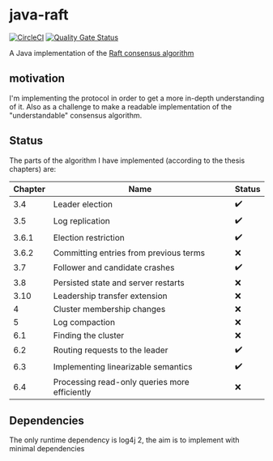 # java-raft
[![CircleCI](https://circleci.com/gh/nicktindall/java-raft.svg?style=svg)](https://circleci.com/gh/nicktindall/java-raft)
[![Quality Gate Status](https://sonarcloud.io/api/project_badges/measure?project=nicktindall_java-raft&metric=alert_status)](https://sonarcloud.io/dashboard?id=nicktindall_java-raft)

A Java implementation of the [Raft consensus algorithm](https://raft.github.io/)

## motivation
I'm implementing the protocol in order to get a more in-depth understanding of it. Also as a challenge to make a readable implementation of the "understandable" consensus algorithm.

## Status
The parts of the algorithm I have implemented (according to the thesis chapters) are:

|Chapter   |Name   | Status   |
|----------|-------|----------|
| 3.4 | Leader election | :heavy_check_mark: |
| 3.5 | Log replication | :heavy_check_mark: |
| 3.6.1 | Election restriction | :heavy_check_mark: |
| 3.6.2 | Committing entries from previous terms | :x: |
| 3.7 | Follower and candidate crashes | :heavy_check_mark: |
| 3.8 | Persisted state and server restarts | :x: |
| 3.10 | Leadership transfer extension | :x: |
| 4 | Cluster membership changes | :x: |
| 5 | Log compaction | :x: |
| 6.1 | Finding the cluster | :x: |
| 6.2 | Routing requests to the leader | :heavy_check_mark: |
| 6.3 | Implementing linearizable semantics | :heavy_check_mark: |
| 6.4 | Processing read-only queries more efficiently | :x: |

## Dependencies
The only runtime dependency is log4j 2, the aim is to implement with minimal dependencies
